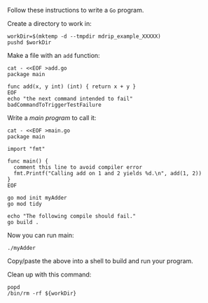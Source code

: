 Follow these instructions to write a `Go` program.

Create a directory to work in:

<!-- @createWorkDir @lesson1 -->
```
workDir=$(mktemp -d --tmpdir mdrip_example_XXXXX)
pushd $workDir
```

Make a file with an `add` function:

<!-- @makeAdder @lesson1 -->
```
cat - <<EOF >add.go
package main

func add(x, y int) (int) { return x + y }
EOF
echo "the next command intended to fail"
badCommandToTriggerTestFailure
```

Write a _main program_ to call it:

<!-- @makeMain @lesson1 -->
```
cat - <<EOF >main.go
package main

import "fmt"

func main() {
  comment this line to avoid compiler error
  fmt.Printf("Calling add on 1 and 2 yields %d.\n", add(1, 2))
}
EOF
```

<!-- @defineGoMod @lesson1 -->
```
go mod init myAdder
go mod tidy
```

<!-- @compileMain @lesson1 -->
```
echo "The following compile should fail."
go build .
```

Now you can run main:
<!-- @runMain @lesson1 -->
```
./myAdder
```

Copy/paste the above into a shell to build and run your program.

Clean up with this command:

<!-- @cleanup @lesson1 -->
```
popd
/bin/rm -rf ${workDir}
```
